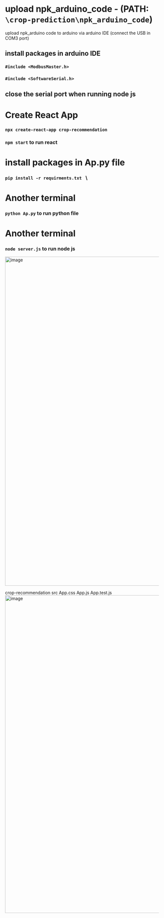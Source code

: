 # upload npk_arduino_code - (PATH: `\crop-prediction\npk_arduino_code`)
upload npk_arduino code to arduino via arduino IDE  (connect the USB in COM3 port)
## install packages in arduino IDE 
### `#include <ModbusMaster.h>`
### `#include <SoftwareSerial.h>`

## close the serial port when running node js

# Create React App

### `npx create-react-app crop-recommendation`

### `npm start` to run react 


# install packages in Ap.py file
### `pip install -r requirments.txt `                                 \
# Another terminal
### `python Ap.py` to run python file

# Another terminal 
### `node server.js` to run node js
<img width="1616" height="1076" alt="image" src="https://github.com/user-attachments/assets/8be1dcb4-6c90-4804-8ea6-24905a181c73" />

crop-recommendation
    src
        App.css
        App.js
        App.test.js
        <img width="1750" height="1039" alt="image" src="https://github.com/user-attachments/assets/0d551a67-104a-49d5-a56d-b9f0e01e1ec5" />
